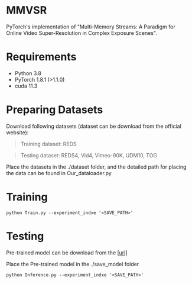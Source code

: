 # MMVSR
PyTorch's implementation of "Multi-Memory Streams: A Paradigm for Online Video Super-Resolution in Complex Exposure Scenes".

# Requirements
+ Python 3.8
+ PyTorch 1.8.1 (>1.1.0)
+ cuda 11.3

# Preparing Datasets
Download following datasets (dataset can be download from the official website):
> Training dataset: REDS

> Testing dataset: REDS4, Vid4, Vimeo-90K, UDM10, TOG

Place the datasets in the ./dataset folder, and the detailed path for placing the data can be found in Our_dataloader.py

# Training

```
python Train.py --experiment_indxe '<SAVE_PATH>'
```

# Testing
Pre-trained model can be download from the [[url]](https://drive.google.com/file/d/13bKvOJVaZRL9I-wy8Dv2skjsnF3CI9Fn/view?usp=sharing)

Place the Pre-trained model in the ./save_model folder
```
python Inference.py --experiment_indxe '<SAVE_PATH>'
```



